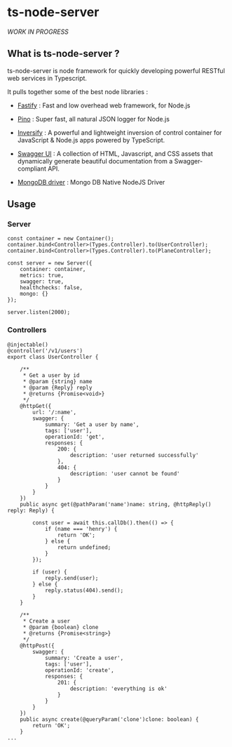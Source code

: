 # ts-node-server

_WORK IN PROGRESS_

## What is ts-node-server ?

ts-node-server is node framework for quickly developing powerful RESTful web services in Typescript.

It pulls together some of the best node libraries :

* [Fastify](https://github.com/fastify/fastify) : Fast and low overhead web framework, for Node.js

* [Pino](https://github.com/pinojs/pino) : Super fast, all natural JSON logger for Node.js

* [Inversify](https://github.com/inversify/InversifyJS) : A powerful and lightweight inversion of control container for JavaScript & Node.js apps powered by TypeScript.

* [Swagger UI](https://github.com/swagger-api/swagger-ui) : A collection of HTML, Javascript, and CSS assets that dynamically generate beautiful documentation from a Swagger-compliant API.

* [MongoDB driver](https://github.com/mongodb/node-mongodb-native) : Mongo DB Native NodeJS Driver

## Usage

### Server

```
const container = new Container();
container.bind<Controller>(Types.Controller).to(UserController);
container.bind<Controller>(Types.Controller).to(PlaneController);

const server = new Server({
    container: container,
    metrics: true,
    swagger: true,
    healthchecks: false,
    mongo: {}
});

server.listen(2000);
```

### Controllers

```
@injectable()
@controller('/v1/users')
export class UserController {

    /**
     * Get a user by id
     * @param {string} name
     * @param {Reply} reply
     * @returns {Promise<void>}
     */
    @httpGet({
        url: '/:name',
        swagger: {
            summary: 'Get a user by name',
            tags: ['user'],
            operationId: 'get',
            responses: {
                200: {
                    description: 'user returned successfully'
                },
                404: {
                    description: 'user cannot be found'
                }
            }
        }
    })
    public async get(@pathParam('name')name: string, @httpReply() reply: Reply) {

        const user = await this.callDb().then(() => {
            if (name === 'henry') {
                return 'OK';
            } else {
                return undefined;
            }
        });

        if (user) {
            reply.send(user);
        } else {
            reply.status(404).send();
        }
    }

    /**
     * Create a user
     * @param {boolean} clone
     * @returns {Promise<string>}
     */
    @httpPost({
        swagger: {
            summary: 'Create a user',
            tags: ['user'],
            operationId: 'create',
            responses: {
                201: {
                    description: 'everything is ok'
                }
            }
        }
    })
    public async create(@queryParam('clone')clone: boolean) {
        return 'OK';
    }
...
```